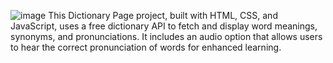 ![image](https://github.com/user-attachments/assets/c31416de-6635-4a4a-acd9-78c54bb9a38c)
This Dictionary Page project, built with HTML, CSS, and JavaScript, uses a free dictionary API to fetch and display word meanings, synonyms, and pronunciations. It includes an audio option that allows users to hear the correct pronunciation of words for enhanced learning.
